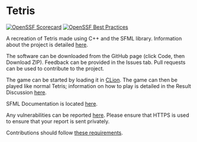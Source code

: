 # Tetris
[![OpenSSF Scorecard](https://api.securityscorecards.dev/projects/github.com/RyanBoyl/Tetris/badge)](https://securityscorecards.dev/viewer/?uri=github.com/RyanBoyl/Tetris)
[![OpenSSF Best Practices](https://www.bestpractices.dev/projects/8465)](https://www.bestpractices.dev/projects/8465)

A recreation of Tetris made using C++ and the SFML library. Information about the project is detailed [here](https://docs.google.com/document/d/156j-96KhyKNocS7NCFPOAGqzQCIFaDNvdqxJTyxwbM4/edit).

The software can be downloaded from the GitHub page (click Code, then Download ZIP). Feedback can be provided in the Issues tab. Pull requests can be used to contribute to the project.

The game can be started by loading it in [CLion](https://www.jetbrains.com/clion/). The game can then be played like normal Tetris; information on how to play is detailed in the Result Discussion [here](https://docs.google.com/document/d/156j-96KhyKNocS7NCFPOAGqzQCIFaDNvdqxJTyxwbM4/edit).

SFML Documentation is located [here](https://www.sfml-dev.org/documentation/2.6.1/).

Any vulnerabilities can be reported [here](https://github.com/RyanBoyl/Tetris/security/advisories?state=Triage). Please ensure that HTTPS is used to ensure that your report is sent privately.

Contributions should follow [these requirements](http://isocpp.github.io/CppCoreGuidelines/CppCoreGuidelines).
